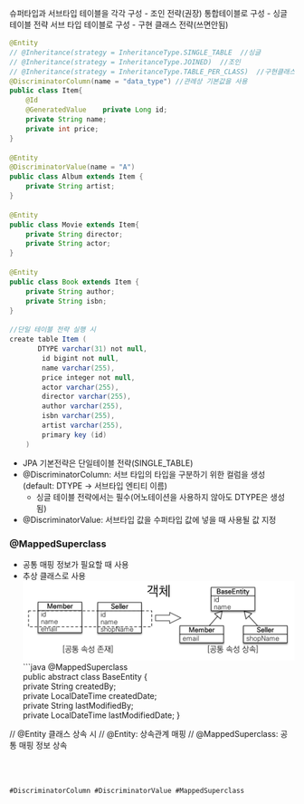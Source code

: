 슈퍼타입과 서브타입 테이블을 각각 구성 - 조인 전략(권장)
통합테이블로 구성 - 싱글 테이블 전략 
서브 타입 테이블로 구성 - 구현 클래스 전략(쓰면안됨)

```java
@Entity  
// @Inheritance(strategy = InheritanceType.SINGLE_TABLE  //싱글
// @Inheritance(strategy = InheritanceType.JOINED)  //조인
// @Inheritance(strategy = InheritanceType.TABLE_PER_CLASS)  //구현클래스
@DiscriminatorColumn(name = "data_type") //관례상 기본값을 사용
public class Item{  
    @Id  
    @GeneratedValue    private Long id;  
    private String name;  
    private int price;  
}

@Entity  
@DiscriminatorValue(name = "A")
public class Album extends Item {  
    private String artist;  
}

@Entity  
public class Movie extends Item{  
    private String director;  
    private String actor;  
}

@Entity  
public class Book extends Item {  
    private String author;  
    private String isbn;  
}

//단일 테이블 전략 실행 시
create table Item (
       DTYPE varchar(31) not null,
        id bigint not null,
        name varchar(255),
        price integer not null,
        actor varchar(255),
        director varchar(255),
        author varchar(255),
        isbn varchar(255),
        artist varchar(255),
        primary key (id)
    )
```
- JPA 기본전략은 단일테이블 전략(SINGLE_TABLE)
- @DiscriminatorColumn: 서브 타입의 타입을 구분하기 위한 컬럼을 생성(default: DTYPE -> 서브타입 엔티티 이름)
	- 싱글 테이블 전략에서는 필수(어노테이션을 사용하지 않아도 DTYPE은 생성됨)
- @DiscriminatorValue: 서브타입 값을 수퍼타입 값에 넣을 때 사용될 값 지정



### @MappedSuperclass
- 공통 매핑 정보가 필요할 때 사용
- 추상 클래스로 사용
![](Users/navill/Documents/Obsidian%20Vault/Pasted%20image%2020231214233332.png)```java
@MappedSuperclass  
public abstract class BaseEntity {  
    private String createdBy;  
    private LocalDateTime createdDate;  
    private String lastModifiedBy;  
    private LocalDateTime lastModifiedDate;
}

// @Entity 클래스 상속 시
// @Entity: 상속관계 매핑
// @MappedSuperclass: 공통 매핑 정보 상속

```



#DiscriminatorColumn #DiscriminatorValue #MappedSuperclass